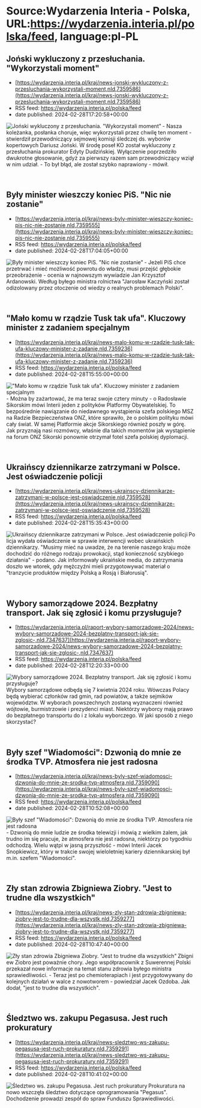 # Source:Wydarzenia Interia - Polska, URL:https://wydarzenia.interia.pl/polska/feed, language:pl-PL

## Joński wykluczony z przesłuchania. "Wykorzystali moment"
 - [https://wydarzenia.interia.pl/kraj/news-jonski-wykluczony-z-przesluchania-wykorzystali-moment,nId,7359586](https://wydarzenia.interia.pl/kraj/news-jonski-wykluczony-z-przesluchania-wykorzystali-moment,nId,7359586)
 - RSS feed: https://wydarzenia.interia.pl/polska/feed
 - date published: 2024-02-28T17:20:58+00:00

<p><a href="https://wydarzenia.interia.pl/kraj/news-jonski-wykluczony-z-przesluchania-wykorzystali-moment,nId,7359586"><img align="left" alt="Joński wykluczony z przesłuchania. &quot;Wykorzystali moment&quot;" src="https://i.iplsc.com/jonski-wykluczony-z-przesluchania-wykorzystali-moment/000IOKV7CPKPVD4I-C321.jpg" /></a>- Nasza koleżanka, posłanka choruje, więc wykorzystali przez chwilę ten moment - stwierdził przewodniczący sejmowej komisji śledczej ds. wyborów kopertowych Dariusz Joński. W środę poseł KO został wykluczony z przesłuchania prokurator Edyty Dudzińskiej. Wyłączenie poprzedziło dwukrotne głosowanie, gdyż za pierwszy razem sam przewodniczący wziął w nim udział. - To był błąd, ale został szybko naprawiony - mówił. </p><br clear="all" />

## Były minister wieszczy koniec PiS. "Nic nie zostanie"
 - [https://wydarzenia.interia.pl/kraj/news-byly-minister-wieszczy-koniec-pis-nic-nie-zostanie,nId,7359555](https://wydarzenia.interia.pl/kraj/news-byly-minister-wieszczy-koniec-pis-nic-nie-zostanie,nId,7359555)
 - RSS feed: https://wydarzenia.interia.pl/polska/feed
 - date published: 2024-02-28T17:04:05+00:00

<p><a href="https://wydarzenia.interia.pl/kraj/news-byly-minister-wieszczy-koniec-pis-nic-nie-zostanie,nId,7359555"><img align="left" alt="Były minister wieszczy koniec PiS. &quot;Nic nie zostanie&quot;" src="https://i.iplsc.com/byly-minister-wieszczy-koniec-pis-nic-nie-zostanie/000IOKHYU8IW1G6I-C321.jpg" /></a>- Jeżeli PiS chce przetrwać i mieć możliwość powrotu do władzy, musi przejść głębokie przeobrażenie - ocenia w najnowszym wywiadzie Jan Krzysztof Ardanowski. Według byłego ministra rolnictwa &quot;Jarosław Kaczyński został odizolowany przez otoczenie od wiedzy o realnych problemach Polski&quot;. </p><br clear="all" />

## "Mało komu w rządzie Tusk tak ufa". Kluczowy minister z zadaniem specjalnym
 - [https://wydarzenia.interia.pl/kraj/news-malo-komu-w-rzadzie-tusk-tak-ufa-kluczowy-minister-z-zadanie,nId,7359236](https://wydarzenia.interia.pl/kraj/news-malo-komu-w-rzadzie-tusk-tak-ufa-kluczowy-minister-z-zadanie,nId,7359236)
 - RSS feed: https://wydarzenia.interia.pl/polska/feed
 - date published: 2024-02-28T15:55:00+00:00

<p><a href="https://wydarzenia.interia.pl/kraj/news-malo-komu-w-rzadzie-tusk-tak-ufa-kluczowy-minister-z-zadanie,nId,7359236"><img align="left" alt="&quot;Mało komu w rządzie Tusk tak ufa&quot;. Kluczowy minister z zadaniem specjalnym" src="https://i.iplsc.com/malo-komu-w-rzadzie-tusk-tak-ufa-kluczowy-minister-z-zadanie/000IOF6MD4JATDBG-C321.jpg" /></a>- Można by zażartować, że ma teraz swoje cztery minuty - o Radosławie Sikorskim mówi Interii jeden z polityków Platformy Obywatelskiej. To bezpośrednie nawiązanie do niedawnego wystąpienia szefa polskiego MSZ na Radzie Bezpieczeństwa ONZ, które sprawiło, że o polskim polityku mówi cały świat. W samej Platformie akcje Sikorskiego również poszły w górę. Jak przyznają nasi rozmówcy, właśnie dla takich momentów jak wystąpienie na forum ONZ Sikorski ponownie otrzymał fotel szefa polskiej dyplomacji.</p><br clear="all" />

## Ukraińscy dziennikarze zatrzymani w Polsce. Jest oświadczenie policji
 - [https://wydarzenia.interia.pl/kraj/news-ukrainscy-dziennikarze-zatrzymani-w-polsce-jest-oswiadczenie,nId,7359528](https://wydarzenia.interia.pl/kraj/news-ukrainscy-dziennikarze-zatrzymani-w-polsce-jest-oswiadczenie,nId,7359528)
 - RSS feed: https://wydarzenia.interia.pl/polska/feed
 - date published: 2024-02-28T15:35:43+00:00

<p><a href="https://wydarzenia.interia.pl/kraj/news-ukrainscy-dziennikarze-zatrzymani-w-polsce-jest-oswiadczenie,nId,7359528"><img align="left" alt="Ukraińscy dziennikarze zatrzymani w Polsce. Jest oświadczenie policji" src="https://i.iplsc.com/ukrainscy-dziennikarze-zatrzymani-w-polsce-jest-oswiadczenie/000IOKBGY03H7LBU-C321.jpg" /></a>Policja wydała oświadczenie w sprawie interwencji wobec ukraińskich dziennikarzy. &quot;Musimy mieć na uwadze, że na terenie naszego kraju może dochodzić do różnego rodzaju prowokacji, stąd konieczność szybkiego działania&quot; - podano. Jak informowały ukraińskie media, do zatrzymania doszło we wtorek, gdy mężczyźni mieli przygotowywać materiał o &quot;tranzycie produktów między Polską a Rosją i Białorusią&quot;. </p><br clear="all" />

## Wybory samorządowe 2024. Bezpłatny transport. Jak się zgłosić i komu przysługuje?
 - [https://wydarzenia.interia.pl/raport-wybory-samorzadowe-2024/news-wybory-samorzadowe-2024-bezplatny-transport-jak-sie-zglosic-,nId,7347637](https://wydarzenia.interia.pl/raport-wybory-samorzadowe-2024/news-wybory-samorzadowe-2024-bezplatny-transport-jak-sie-zglosic-,nId,7347637)
 - RSS feed: https://wydarzenia.interia.pl/polska/feed
 - date published: 2024-02-28T12:20:33+00:00

<p><a href="https://wydarzenia.interia.pl/raport-wybory-samorzadowe-2024/news-wybory-samorzadowe-2024-bezplatny-transport-jak-sie-zglosic-,nId,7347637"><img align="left" alt="Wybory samorządowe 2024. Bezpłatny transport. Jak się zgłosić i komu przysługuje?" src="https://i.iplsc.com/wybory-samorzadowe-2024-bezplatny-transport-jak-sie-zglosic/000IOGA03SQEQIB3-C321.jpg" /></a>Wybory samorządowe odbędą się 7 kwietnia 2024 roku. Wówczas Polacy będą wybierać członków rad gmin, rad powiatów, a także sejmików województw. W wyborach powszechnych zostaną wyznaczeni również wójtowie, burmistrzowie i prezydenci miast. Niektórzy wyborcy mają prawo do bezpłatnego transportu do i z lokalu wyborczego. W jaki sposób z niego skorzystać?</p><br clear="all" />

## Były szef "Wiadomości": Dzwonią do mnie ze środka TVP. Atmosfera nie jest radosna
 - [https://wydarzenia.interia.pl/kraj/news-byly-szef-wiadomosci-dzwonia-do-mnie-ze-srodka-tvp-atmosfera,nId,7359090](https://wydarzenia.interia.pl/kraj/news-byly-szef-wiadomosci-dzwonia-do-mnie-ze-srodka-tvp-atmosfera,nId,7359090)
 - RSS feed: https://wydarzenia.interia.pl/polska/feed
 - date published: 2024-02-28T10:52:08+00:00

<p><a href="https://wydarzenia.interia.pl/kraj/news-byly-szef-wiadomosci-dzwonia-do-mnie-ze-srodka-tvp-atmosfera,nId,7359090"><img align="left" alt="Były szef &quot;Wiadomości&quot;: Dzwonią do mnie ze środka TVP. Atmosfera nie jest radosna" src="https://i.iplsc.com/byly-szef-wiadomosci-dzwonia-do-mnie-ze-srodka-tvp-atmosfera/000IOG2K1PF0S1OF-C321.jpg" /></a>- Dzwonią do mnie ludzie ze środka telewizji i mówią z wielkim żalem, jak trudno im się pracuje, że atmosfera nie jest radosna, niektórzy po tygodniu odchodzą. Wielu wątpi w jasną przyszłość - mówi Interii Jacek Snopkiewicz, który w trakcie swojej wieloletniej kariery dziennikarskiej był m.in. szefem &quot;Wiadomości&quot;. </p><br clear="all" />

## Zły stan zdrowia Zbigniewa Ziobry. "Jest to trudne dla wszystkich"
 - [https://wydarzenia.interia.pl/kraj/news-zly-stan-zdrowia-zbigniewa-ziobry-jest-to-trudne-dla-wszystk,nId,7359277](https://wydarzenia.interia.pl/kraj/news-zly-stan-zdrowia-zbigniewa-ziobry-jest-to-trudne-dla-wszystk,nId,7359277)
 - RSS feed: https://wydarzenia.interia.pl/polska/feed
 - date published: 2024-02-28T10:47:40+00:00

<p><a href="https://wydarzenia.interia.pl/kraj/news-zly-stan-zdrowia-zbigniewa-ziobry-jest-to-trudne-dla-wszystk,nId,7359277"><img align="left" alt="Zły stan zdrowia Zbigniewa Ziobry. &quot;Jest to trudne dla wszystkich&quot;" src="https://i.iplsc.com/zly-stan-zdrowia-zbigniewa-ziobry-jest-to-trudne-dla-wszystk/000IOF7C0XQU3STR-C321.jpg" /></a>Zbigniew Ziobro jest poważnie chory. Jego współpracownik z Suwerennej Polski przekazał nowe informacje na temat stanu zdrowia byłego ministra sprawiedliwości. -  Teraz jest po chemioterapiach i jest przygotowywany do kolejnych działań w walce z nowotworem - powiedział Jacek Ozdoba. Jak dodał, &quot;jest to trudne dla wszystkich&quot;.</p><br clear="all" />

## Śledztwo ws. zakupu Pegasusa. Jest ruch prokuratury
 - [https://wydarzenia.interia.pl/kraj/news-sledztwo-ws-zakupu-pegasusa-jest-ruch-prokuratury,nId,7359291](https://wydarzenia.interia.pl/kraj/news-sledztwo-ws-zakupu-pegasusa-jest-ruch-prokuratury,nId,7359291)
 - RSS feed: https://wydarzenia.interia.pl/polska/feed
 - date published: 2024-02-28T10:41:02+00:00

<p><a href="https://wydarzenia.interia.pl/kraj/news-sledztwo-ws-zakupu-pegasusa-jest-ruch-prokuratury,nId,7359291"><img align="left" alt="Śledztwo ws. zakupu Pegasusa. Jest ruch prokuratury" src="https://i.iplsc.com/sledztwo-ws-zakupu-pegasusa-jest-ruch-prokuratury/000HN2IVY199HMRX-C321.jpg" /></a>Prokuratura na nowo wszczęła śledztwo dotyczące oprogramowania &quot;Pegasus&quot;. Dochodzenie prowadzi zespół do spraw Funduszu Sprawiedliwości.</p><br clear="all" />

